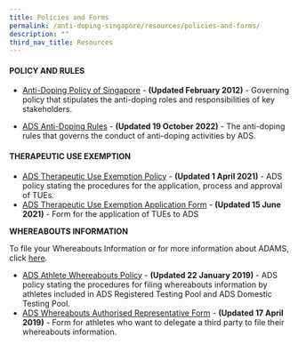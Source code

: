 ```yaml
---
title: Policies and Forms
permalink: /anti-doping-singapore/resources/policies-and-forms/
description: ""
third_nav_title: Resources
---
```

#### **POLICY AND RULES**
* [Anti-Doping Policy of Singapore](/files/What%20We%20%20Do/Anti%20Doping%20Singapore/Resources/Polices%20&%20Forms/Anti-Doping_Policy_of_Singapore_-_Final_WADA_Approved_201002.pdf) - **(Updated February 2012)** - 
Governing policy that stipulates the anti-doping roles and responsibilities of key stakeholders.

* [ADS Anti-Doping Rules](/files/What%20We%20%20Do/Anti%20Doping%20Singapore/Resources/Polices%20&%20Forms/2021_wada_nado_model_rules_ADS_revised_20221019.pdf) - **(Updated 19 October 2022)**  - The anti-doping rules that governs the conduct of anti-doping activities by ADS.

#### **THERAPEUTIC USE EXEMPTION**
* [ADS Therapeutic Use Exemption Policy](/files/What%20We%20%20Do/Anti%20Doping%20Singapore/Resources/Polices%20&%20Forms/ADS_TUE_Policy_20210401.pdf) - **(Updated 1 April 2021)**  - ADS policy stating the procedures for the application, process and approval of TUEs.
* [ADS Therapeutic Use Exemption Application Form](/files/What%20We%20%20Do/Anti%20Doping%20Singapore/Resources/Polices%20&%20Forms/ADS_TUE_Application_Form_20210615.pdf) - **(Updated 15 June 2021)**  - Form for the application of TUEs to ADS

**WHEREABOUTS INFORMATION**

To file your Whereabouts Information or for more information about ADAMS, click [here](https://www.wada-ama.org/en/ADAMS/).

* [ADS Athlete Whereabouts Policy](/files/What%20We%20%20Do/Anti%20Doping%20Singapore/Resources/Polices%20&%20Forms/ADS_Athlete_Whereabouts_Policy_20190122.pdf) - **(Updated 22 January 2019)** - ADS policy stating the procedures for filing whereabouts information by athletes included in ADS Registered Testing Pool and ADS Domestic Testing Pool.
* [ADS Whereabouts Authorised Representative Form](/files/What%20We%20%20Do/Anti%20Doping%20Singapore/Resources/Polices%20&%20Forms/ADS_Whereabouts_Authorised_Representative_Form_20190415.pdf) - **(Updated 17 April 2019)** - Form for athletes who want to delegate a third party to file their whereabouts information.
